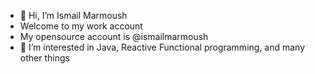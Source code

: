 - 👋 Hi, I’m Ismail Marmoush
- Welcome to my work account
- My opensource account is @ismailmarmoush
- 👀 I’m interested in Java, Reactive Functional programming, and many other things


<!---
ismailmarmoushglo/ismailmarmoushglo is a ✨ special ✨ repository because its `README.md` (this file) appears on your GitHub profile.
You can click the Preview link to take a look at your changes.
--->
